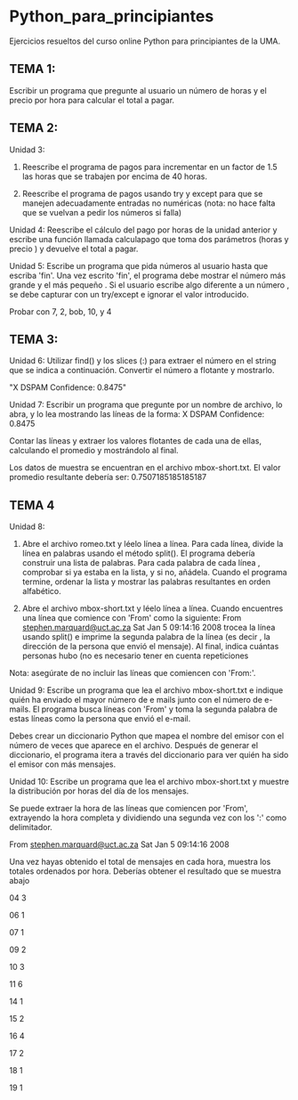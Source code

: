 # Python_para_principiantes
Ejercicios resueltos del curso online Python para principiantes de la UMA.



TEMA 1:
--------------------------------------------------------------------------------------------------------------------------
Escribir un programa que pregunte al usuario un número de horas y el precio por hora para calcular el total a pagar.

TEMA 2:
--------------------------------------------------------------------------------------------------------------------------
Unidad 3:

1. Reescribe el programa de pagos para incrementar en un factor de 1.5 las horas que se trabajen por encima de 40 horas.

2. Reescribe el programa de pagos usando try y except para que se manejen adecuadamente entradas no numéricas (nota: no hace falta que se vuelvan a pedir los números si falla)

Unidad 4: Reescribe
el cálculo del pago por horas de la unidad anterior y escribe una función llamada calculapago que toma dos parámetros (horas y precio ) y devuelve el total a pagar.

Unidad 5: Escribe un programa que pida números al usuario hasta que escriba 'fin'. Una vez escrito 'fin', el programa debe mostrar el número más grande y el más pequeño . Si el usuario escribe algo diferente a un número , se debe capturar con un try/except e ignorar el valor introducido.

Probar con 7, 2, bob, 10, y 4

TEMA 3: 
--------------------------------------------------------------------------------------------------------------------------
Unidad 6: Utilizar find() y los slices (:) para extraer el número en el string que se indica a continuación. Convertir el número a flotante y mostrarlo.

"X DSPAM Confidence: 0.8475"

Unidad 7: Escribir un programa que pregunte por un nombre de archivo, lo abra, y lo lea mostrando las líneas de la forma:
X DSPAM Confidence: 0.8475

Contar las líneas y extraer los valores flotantes de cada una de ellas, calculando el promedio y mostrándolo al final.

Los datos de muestra se encuentran en el archivo mbox-short.txt. El valor promedio resultante debería ser: 0.7507185185185187

TEMA 4
--------------------------------------------------------------------------------------------------------------------------
Unidad 8: 

1. Abre el archivo romeo.txt y léelo línea a línea. Para cada línea, divide la línea en palabras usando el método split(). El programa debería construir una lista de palabras. Para cada palabra de cada línea , comprobar si ya estaba en la lista, y si no, añádela. Cuando el programa termine, ordenar la lista y mostrar las palabras resultantes en orden alfabético.

2. Abre el archivo mbox-short.txt y léelo línea a línea. Cuando encuentres una línea que comience con 'From' como la siguiente:
From stephen.marquard@uct.ac.za Sat Jan 5 09:14:16 2008 
trocea la línea usando split() e imprime la segunda palabra de la línea (es decir , la dirección de la persona que envió el mensaje). Al final, indica cuántas personas hubo (no es necesario tener en cuenta repeticiones

Nota: asegúrate de no incluir las líneas que comiencen con 'From:'.

Unidad 9: Escribe un programa que lea el archivo mbox-short.txt e indique quién ha enviado el mayor número de e mails junto con el número de e-mails. El programa busca líneas con 'From' y toma la segunda palabra de estas líneas como la persona que envió el e-mail.

Debes crear un diccionario Python que mapea el nombre del emisor con el número de veces que aparece en el archivo. Después de generar el diccionario, el programa itera a través del diccionario para ver quién ha sido el emisor con más mensajes.

Unidad 10: Escribe un programa que lea el archivo mbox-short.txt y muestre la distribución por horas del día de los mensajes.

Se puede extraer la hora de las líneas que comiencen por 'From', extrayendo la hora completa y dividiendo una segunda vez con los ':' como delimitador.

From stephen.marquard@uct.ac.za Sat Jan 5 09:14:16
2008

Una vez hayas obtenido el total de mensajes en cada hora, muestra los totales ordenados por hora. Deberías obtener el resultado que se muestra abajo

04 3

06 1

07 1

09 2

10 3

11 6

14 1

15 2

16 4

17 2

18 1

19 1

